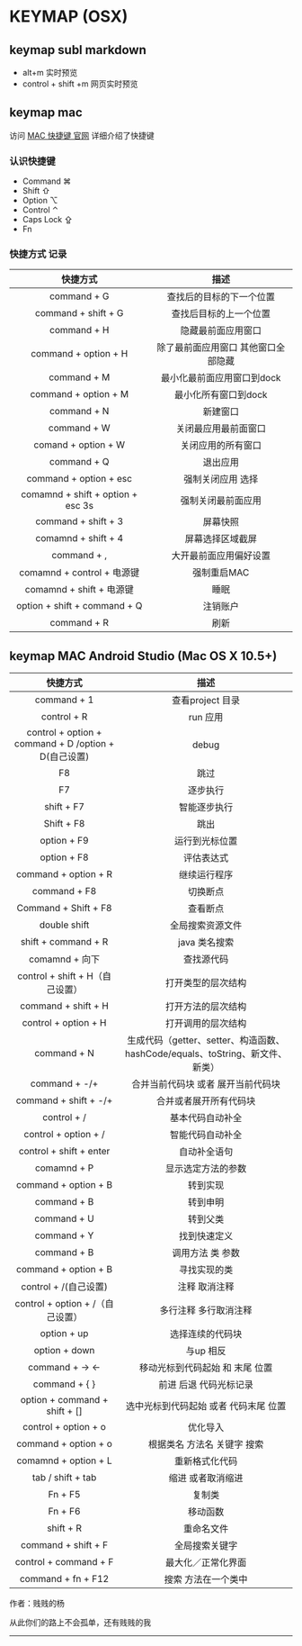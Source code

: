 # KEYMAP (OSX)

## keymap subl markdown  
- alt+m 实时预览
- control + shift +m 网页实时预览

## keymap mac

访问 [MAC 快捷键 官网][1] 详细介绍了快捷键

### 认识快捷键

- Command ⌘   
- Shift ⇧  
- Option ⌥
- Control ⌃
- Caps Lock ⇪
- Fn


###  快捷方式 记录

 快捷方式| 描述
 :---: | :---:
 command + G|查找后的目标的下一个位置 
 command + shift + G | 查找后目标的上一个位置
 command + H | 隐藏最前面应用窗口
 command + option + H | 除了最前面应用窗口 其他窗口全部隐藏
 command + M | 最小化最前面应用窗口到dock
 command + option + M | 最小化所有窗口到dock
 command + N | 新建窗口
 command + W | 关闭最应用最前面窗口
 comand + option + W | 关闭应用的所有窗口
 command + Q | 退出应用
 command + option + esc | 强制关闭应用 选择
 comamnd + shift + option + esc 3s| 强制关闭最前面应用
 command + shift + 3 | 屏幕快照
 comamnd + shift + 4 | 屏幕选择区域截屏
 command + , | 大开最前面应用偏好设置
 comamnd + control + 电源键 | 强制重启MAC
 comamnd + shift + 电源键 | 睡眠
 option + shift + command + Q | 注销账户
 command + R | 刷新
 


## keymap MAC Android Studio (Mac OS X 10.5+)

 快捷方式| 描述
 :---: | :---:
 command + 1 | 查看project 目录 
 control + R | run 应用
 control + option + command + D /option + D(自己设置)| debug  
 F8 | 跳过
 F7 | 逐步执行	
 shift + F7 | 智能逐步执行	
 Shift + F8 | 跳出
 option + F9 | 运行到光标位置
 option + F8 | 评估表达式
 command + option + R | 继续运行程序	
 command + F8 | 切换断点	
 Command + Shift + F8 | 查看断点
 double shift | 全局搜索资源文件
 shift + command + R | java 类名搜索
 comamnd + 向下 | 查找源代码
 control + shift + H（自己设置） | 打开类型的层次结构
 command + shift + H | 打开方法的层次结构
 control + option + H | 打开调用的层次结构
 command + N | 生成代码（getter、setter、构造函数、hashCode/equals、toString、新文件、新类）	
 command + -/+ | 合并当前代码块 或者 展开当前代码块
 command + shift + -/+ | 合并或者展开所有代码块
 control + / | 基本代码自动补全
 control + option + / | 智能代码自动补全
 control + shift + enter |  自动补全语句
 comamnd + P | 显示选定方法的参数
 command + option + B | 转到实现
 command + B | 转到申明
 command + U | 转到父类
 command + Y | 找到快速定义
 command + B | 调用方法 类 参数
 command + option + B | 寻找实现的类
 control + /(自己设置)  | 注释 取消注释
 control + option + /（自己设置） | 多行注释 多行取消注释
 option + up | 选择连续的代码块 
 option + down | 与up 相反
 command + -> <-| 移动光标到代码起始 和 末尾 位置
 command + { } | 前进 后退 代码光标记录
 option + command + shift + [] | 选中光标到代码起始 或者 代码末尾 位置
 control + option + o | 优化导入
 command + option + o | 根据类名 方法名 关键字 搜索
 comamnd + option + L | 重新格式化代码
 tab / shift + tab | 缩进 或者取消缩进
 Fn + F5 | 复制类
 Fn + F6 | 移动函数
 shift + R | 重命名文件
 command + shift + F | 全局搜索关键字
 control + command + F | 最大化／正常化界面
 command + fn + F12 | 搜索 方法在一个类中





 















  
作者：贱贱的杨

从此你们的路上不会孤单，还有贱贱的我



---------

[1]: https://support.apple.com/zh-cn/HT201236
[2]: http://www.macports.org/install.php